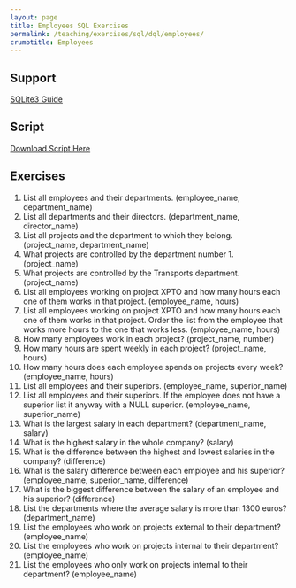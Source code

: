 ```yaml
---
layout: page
title: Employees SQL Exercises
permalink: /teaching/exercises/sql/dql/employees/
crumbtitle: Employees
---
```


## Support
[SQLite3 Guide](/teaching/exercises/sql/sqlite/)


## Script

[Download Script Here](/teaching/exercises/sql/dql/scripts/employees.sql)

## Exercises

1. List all employees and their departments. (employee_name, department_name)
2. List all departments and their directors. (department_name, director_name)
3. List all projects and the department to which they belong. (project_name, department_name)
4. What projects are controlled by the department number 1. (project_name)
5. What projects are controlled by the Transports department. (project_name)
6. List all employees working on project XPTO and how many hours each one of them works in that project. (employee_name, hours)
7. List all employees working on project XPTO and how many hours each one of them works in that project. Order the list from the employee that works more hours to the one that works less. (employee_name, hours)
8. How many employees work in each project? (project_name, number)
9. How many hours are spent weekly in each project? (project_name, hours)
10. How many hours does each employee spends on projects every week? (employee_name, hours)
11. List all employees and their superiors. (employee_name, superior_name)
12. List all employees and their superiors. If the employee does not have a superior list it anyway with a NULL superior. (employee_name, superior_name)
13. What is the largest salary in each department? (department_name, salary)
14. What is the highest salary in the whole company? (salary)
15. What is the difference between the highest and lowest salaries in the company? (difference)
16. What is the salary difference between each employee and his superior? (employee_name, superior_name, difference)
17. What is the biggest difference between the salary of an employee and his superior? (difference)
18. List the departments where the average salary is more than 1300 euros? (department_name)
19. List the employees who work on projects external to their department? (employee_name)
20. List the employees who work on projects internal to their department? (employee_name)
21. List the employees who only work on projects internal to their department? (employee_name)
